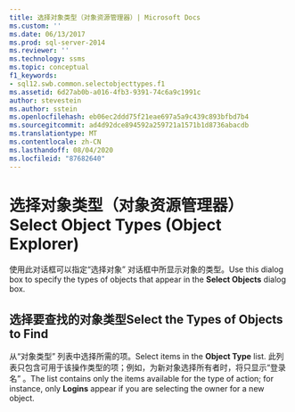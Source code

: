 ```yaml
---
title: 选择对象类型（对象资源管理器）| Microsoft Docs
ms.custom: ''
ms.date: 06/13/2017
ms.prod: sql-server-2014
ms.reviewer: ''
ms.technology: ssms
ms.topic: conceptual
f1_keywords:
- sql12.swb.common.selectobjecttypes.f1
ms.assetid: 6d27ab0b-a016-4fb3-9391-74c6a9c1991c
author: stevestein
ms.author: sstein
ms.openlocfilehash: eb06ec2ddd75f21eae697a5a9c439c893bfbd7b4
ms.sourcegitcommit: ad4d92dce894592a259721a1571b1d8736abacdb
ms.translationtype: MT
ms.contentlocale: zh-CN
ms.lasthandoff: 08/04/2020
ms.locfileid: "87682640"
---
```

# <a name="select-object-types-object-explorer"></a><span data-ttu-id="6106d-102">选择对象类型（对象资源管理器）</span><span class="sxs-lookup"><span data-stu-id="6106d-102">Select Object Types (Object Explorer)</span></span>
  <span data-ttu-id="6106d-103">使用此对话框可以指定“选择对象”  对话框中所显示对象的类型。</span><span class="sxs-lookup"><span data-stu-id="6106d-103">Use this dialog box to specify the types of objects that appear in the **Select Objects** dialog box.</span></span>  
  
## <a name="select-the-types-of-objects-to-find"></a><span data-ttu-id="6106d-104">选择要查找的对象类型</span><span class="sxs-lookup"><span data-stu-id="6106d-104">Select the Types of Objects to Find</span></span>  
 <span data-ttu-id="6106d-105">从“对象类型”  列表中选择所需的项。</span><span class="sxs-lookup"><span data-stu-id="6106d-105">Select items in the **Object Type** list.</span></span> <span data-ttu-id="6106d-106">此列表只包含可用于该操作类型的项；例如，为新对象选择所有者时，将只显示“登录名”  。</span><span class="sxs-lookup"><span data-stu-id="6106d-106">The list contains only the items available for the type of action; for instance, only **Logins** appear if you are selecting the owner for a new object.</span></span>  
  
  
